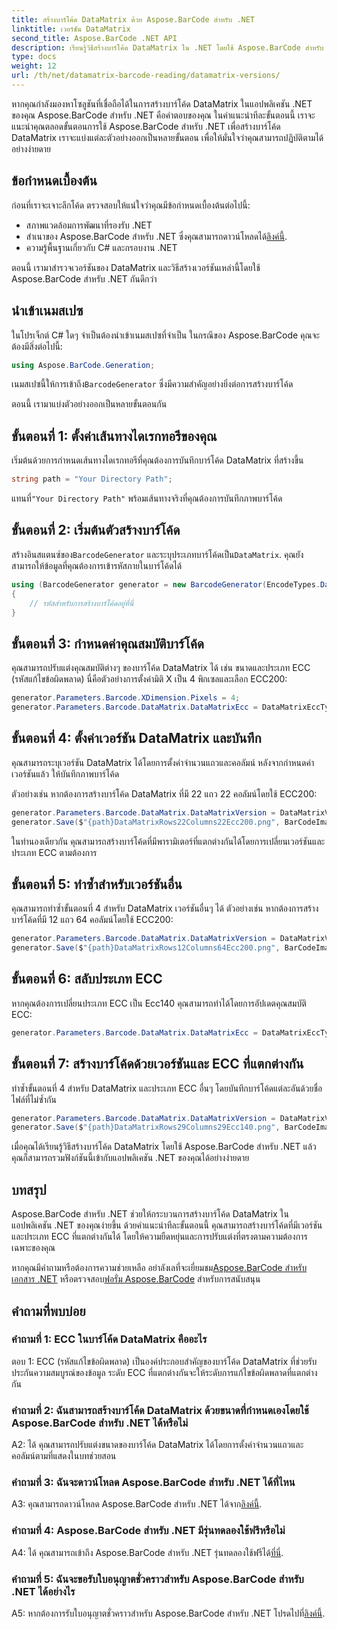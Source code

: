 ```yaml
---
title: สร้างบาร์โค้ด DataMatrix ด้วย Aspose.BarCode สำหรับ .NET
linktitle: เวอร์ชัน DataMatrix
second_title: Aspose.BarCode .NET API
description: เรียนรู้วิธีสร้างบาร์โค้ด DataMatrix ใน .NET โดยใช้ Aspose.BarCode สำหรับ .NET มิติข้อมูลที่กำหนดเอง การรองรับ ECC และอื่นๆ
type: docs
weight: 12
url: /th/net/datamatrix-barcode-reading/datamatrix-versions/
---
```

หากคุณกำลังมองหาโซลูชันที่เชื่อถือได้ในการสร้างบาร์โค้ด DataMatrix ในแอปพลิเคชัน .NET ของคุณ Aspose.BarCode สำหรับ .NET คือคำตอบของคุณ ในคำแนะนำทีละขั้นตอนนี้ เราจะแนะนำคุณตลอดขั้นตอนการใช้ Aspose.BarCode สำหรับ .NET เพื่อสร้างบาร์โค้ด DataMatrix เราจะแบ่งแต่ละตัวอย่างออกเป็นหลายขั้นตอน เพื่อให้มั่นใจว่าคุณสามารถปฏิบัติตามได้อย่างง่ายดาย

## ข้อกำหนดเบื้องต้น

ก่อนที่เราจะเจาะลึกโค้ด ตรวจสอบให้แน่ใจว่าคุณมีข้อกำหนดเบื้องต้นต่อไปนี้:
- สภาพแวดล้อมการพัฒนาที่รองรับ .NET
-  สำเนาของ Aspose.BarCode สำหรับ .NET ซึ่งคุณสามารถดาวน์โหลดได้[ลิงค์นี้](https://releases.aspose.com/barcode/net/).
- ความรู้พื้นฐานเกี่ยวกับ C# และกรอบงาน .NET

ตอนนี้ เรามาสำรวจเวอร์ชันของ DataMatrix และวิธีสร้างเวอร์ชันเหล่านี้โดยใช้ Aspose.BarCode สำหรับ .NET กันดีกว่า

## นำเข้าเนมสเปซ

ในโปรเจ็กต์ C# ใดๆ จำเป็นต้องนำเข้าเนมสเปซที่จำเป็น ในกรณีของ Aspose.BarCode คุณจะต้องมีสิ่งต่อไปนี้:

```csharp
using Aspose.BarCode.Generation;
```

 เนมสเปซนี้ให้การเข้าถึง`BarcodeGenerator` ซึ่งมีความสำคัญอย่างยิ่งต่อการสร้างบาร์โค้ด

ตอนนี้ เรามาแบ่งตัวอย่างออกเป็นหลายขั้นตอนกัน

## ขั้นตอนที่ 1: ตั้งค่าเส้นทางไดเรกทอรีของคุณ

เริ่มต้นด้วยการกำหนดเส้นทางไดเรกทอรีที่คุณต้องการบันทึกบาร์โค้ด DataMatrix ที่สร้างขึ้น

```csharp
string path = "Your Directory Path";
```

 แทนที่`"Your Directory Path"` พร้อมเส้นทางจริงที่คุณต้องการบันทึกภาพบาร์โค้ด

## ขั้นตอนที่ 2: เริ่มต้นตัวสร้างบาร์โค้ด

 สร้างอินสแตนซ์ของ`BarcodeGenerator` และระบุประเภทบาร์โค้ดเป็น`DataMatrix`. คุณยังสามารถให้ข้อมูลที่คุณต้องการเข้ารหัสภายในบาร์โค้ดได้

```csharp
using (BarcodeGenerator generator = new BarcodeGenerator(EncodeTypes.DataMatrix, "Åspóse.Barcóde©"))
{
    // รหัสสำหรับการสร้างบาร์โค้ดอยู่ที่นี่
}
```

## ขั้นตอนที่ 3: กำหนดค่าคุณสมบัติบาร์โค้ด

คุณสามารถปรับแต่งคุณสมบัติต่างๆ ของบาร์โค้ด DataMatrix ได้ เช่น ขนาดและประเภท ECC (รหัสแก้ไขข้อผิดพลาด) นี่คือตัวอย่างการตั้งค่ามิติ X เป็น 4 พิกเซลและเลือก ECC200:

```csharp
generator.Parameters.Barcode.XDimension.Pixels = 4;
generator.Parameters.Barcode.DataMatrix.DataMatrixEcc = DataMatrixEccType.Ecc200;
```

## ขั้นตอนที่ 4: ตั้งค่าเวอร์ชัน DataMatrix และบันทึก

คุณสามารถระบุเวอร์ชัน DataMatrix ได้โดยการตั้งค่าจำนวนแถวและคอลัมน์ หลังจากกำหนดค่าเวอร์ชันแล้ว ให้บันทึกภาพบาร์โค้ด

ตัวอย่างเช่น หากต้องการสร้างบาร์โค้ด DataMatrix ที่มี 22 แถว 22 คอลัมน์โดยใช้ ECC200:

```csharp
generator.Parameters.Barcode.DataMatrix.DataMatrixVersion = DataMatrixVersion.ECC200_22x22;
generator.Save($"{path}DataMatrixRows22Columns22Ecc200.png", BarCodeImageFormat.Png);
```

ในทำนองเดียวกัน คุณสามารถสร้างบาร์โค้ดที่มีพารามิเตอร์ที่แตกต่างกันได้โดยการเปลี่ยนเวอร์ชันและประเภท ECC ตามต้องการ

## ขั้นตอนที่ 5: ทำซ้ำสำหรับเวอร์ชันอื่น

คุณสามารถทำซ้ำขั้นตอนที่ 4 สำหรับ DataMatrix เวอร์ชันอื่นๆ ได้ ตัวอย่างเช่น หากต้องการสร้างบาร์โค้ดที่มี 12 แถว 64 คอลัมน์โดยใช้ ECC200:

```csharp
generator.Parameters.Barcode.DataMatrix.DataMatrixVersion = DataMatrixVersion.DMRE_12x64;
generator.Save($"{path}DataMatrixRows12Columns64Ecc200.png", BarCodeImageFormat.Png);
```

## ขั้นตอนที่ 6: สลับประเภท ECC

หากคุณต้องการเปลี่ยนประเภท ECC เป็น Ecc140 คุณสามารถทำได้โดยการอัปเดตคุณสมบัติ ECC:

```csharp
generator.Parameters.Barcode.DataMatrix.DataMatrixEcc = DataMatrixEccType.Ecc140;
```

## ขั้นตอนที่ 7: สร้างบาร์โค้ดด้วยเวอร์ชันและ ECC ที่แตกต่างกัน

ทำซ้ำขั้นตอนที่ 4 สำหรับ DataMatrix และประเภท ECC อื่นๆ โดยบันทึกบาร์โค้ดแต่ละอันด้วยชื่อไฟล์ที่ไม่ซ้ำกัน

```csharp
generator.Parameters.Barcode.DataMatrix.DataMatrixVersion = DataMatrixVersion.ECC000_140_29x29;
generator.Save($"{path}DataMatrixRows29Columns29Ecc140.png", BarCodeImageFormat.Png);
```

เมื่อคุณได้เรียนรู้วิธีสร้างบาร์โค้ด DataMatrix โดยใช้ Aspose.BarCode สำหรับ .NET แล้ว คุณก็สามารถรวมฟังก์ชันนี้เข้ากับแอปพลิเคชัน .NET ของคุณได้อย่างง่ายดาย

## บทสรุป

Aspose.BarCode สำหรับ .NET ช่วยให้กระบวนการสร้างบาร์โค้ด DataMatrix ในแอปพลิเคชัน .NET ของคุณง่ายขึ้น ด้วยคำแนะนำทีละขั้นตอนนี้ คุณสามารถสร้างบาร์โค้ดที่มีเวอร์ชันและประเภท ECC ที่แตกต่างกันได้ โดยให้ความยืดหยุ่นและการปรับแต่งที่ตรงตามความต้องการเฉพาะของคุณ

 หากคุณมีคำถามหรือต้องการความช่วยเหลือ อย่าลังเลที่จะเยี่ยมชม[Aspose.BarCode สำหรับเอกสาร .NET](https://reference.aspose.com/barcode/net/) หรือตรวจสอบ[ฟอรั่ม Aspose.BarCode](https://forum.aspose.com/c/barcode/13) สำหรับการสนับสนุน

## คำถามที่พบบ่อย

### คำถามที่ 1: ECC ในบาร์โค้ด DataMatrix คืออะไร

ตอบ 1: ECC (รหัสแก้ไขข้อผิดพลาด) เป็นองค์ประกอบสำคัญของบาร์โค้ด DataMatrix ที่ช่วยรับประกันความสมบูรณ์ของข้อมูล ระดับ ECC ที่แตกต่างกันจะให้ระดับการแก้ไขข้อผิดพลาดที่แตกต่างกัน

### คำถามที่ 2: ฉันสามารถสร้างบาร์โค้ด DataMatrix ด้วยขนาดที่กำหนดเองโดยใช้ Aspose.BarCode สำหรับ .NET ได้หรือไม่

A2: ได้ คุณสามารถปรับแต่งขนาดของบาร์โค้ด DataMatrix ได้โดยการตั้งค่าจำนวนแถวและคอลัมน์ตามที่แสดงในบทช่วยสอน

### คำถามที่ 3: ฉันจะดาวน์โหลด Aspose.BarCode สำหรับ .NET ได้ที่ไหน

 A3: คุณสามารถดาวน์โหลด Aspose.BarCode สำหรับ .NET ได้จาก[ลิงค์นี้](https://releases.aspose.com/barcode/net/).

### คำถามที่ 4: Aspose.BarCode สำหรับ .NET มีรุ่นทดลองใช้ฟรีหรือไม่

 A4: ได้ คุณสามารถเข้าถึง Aspose.BarCode สำหรับ .NET รุ่นทดลองใช้ฟรีได้[ที่นี่](https://releases.aspose.com/).

### คำถามที่ 5: ฉันจะขอรับใบอนุญาตชั่วคราวสำหรับ Aspose.BarCode สำหรับ .NET ได้อย่างไร

 A5: หากต้องการรับใบอนุญาตชั่วคราวสำหรับ Aspose.BarCode สำหรับ .NET โปรดไปที่[ลิงค์นี้](https://purchase.aspose.com/temporary-license/).
